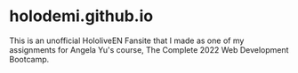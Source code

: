 # holodemi.github.io
This is an unofficial HololiveEN Fansite that I made as one of my assignments for Angela Yu's course, The Complete 2022 Web Development Bootcamp.
